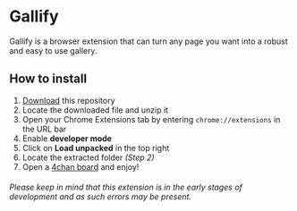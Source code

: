 # Gallify
Gallify is a browser extension that can turn any page you want into a robust and easy to use gallery.

## How to install
1. [Download](https://github.com/lauchlan105/gallify/archive/master.zip) this repository
2. Locate the downloaded file and unzip it
3. Open your Chrome Extensions tab by entering `chrome://extensions` in the URL bar
4. Enable **developer mode**
5. Click on **Load unpacked** in the top right
6. Locate the extracted folder   _(Step 2)_
7. Open a [4chan board](http://www.4chan.org/) and enjoy!

###### Please keep in mind that this extension is in the early stages of development and as such errors may be present.
